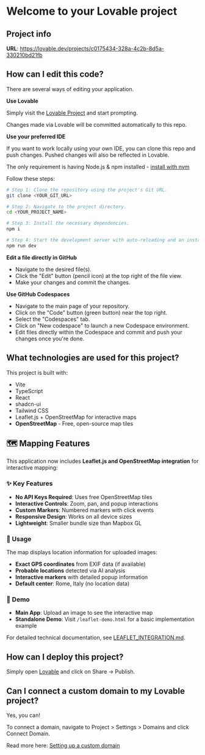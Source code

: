# Welcome to your Lovable project

## Project info

**URL**: https://lovable.dev/projects/c0175434-328a-4c2b-8d5a-330210bd21fb

## How can I edit this code?

There are several ways of editing your application.

**Use Lovable**

Simply visit the [Lovable Project](https://lovable.dev/projects/c0175434-328a-4c2b-8d5a-330210bd21fb) and start prompting.

Changes made via Lovable will be committed automatically to this repo.

**Use your preferred IDE**

If you want to work locally using your own IDE, you can clone this repo and push changes. Pushed changes will also be reflected in Lovable.

The only requirement is having Node.js & npm installed - [install with nvm](https://github.com/nvm-sh/nvm#installing-and-updating)

Follow these steps:

```sh
# Step 1: Clone the repository using the project's Git URL.
git clone <YOUR_GIT_URL>

# Step 2: Navigate to the project directory.
cd <YOUR_PROJECT_NAME>

# Step 3: Install the necessary dependencies.
npm i

# Step 4: Start the development server with auto-reloading and an instant preview.
npm run dev
```

**Edit a file directly in GitHub**

- Navigate to the desired file(s).
- Click the "Edit" button (pencil icon) at the top right of the file view.
- Make your changes and commit the changes.

**Use GitHub Codespaces**

- Navigate to the main page of your repository.
- Click on the "Code" button (green button) near the top right.
- Select the "Codespaces" tab.
- Click on "New codespace" to launch a new Codespace environment.
- Edit files directly within the Codespace and commit and push your changes once you're done.

## What technologies are used for this project?

This project is built with:

- Vite
- TypeScript
- React
- shadcn-ui
- Tailwind CSS
- Leaflet.js + OpenStreetMap for interactive maps
- **OpenStreetMap** - Free, open-source map tiles

## 🗺️ Mapping Features

This application now includes **Leaflet.js and OpenStreetMap integration** for interactive mapping:

### ✨ Key Features
- **No API Keys Required**: Uses free OpenStreetMap tiles
- **Interactive Controls**: Zoom, pan, and popup interactions  
- **Custom Markers**: Numbered markers with click events
- **Responsive Design**: Works on all device sizes
- **Lightweight**: Smaller bundle size than Mapbox GL

### 📍 Usage
The map displays location information for uploaded images:
- **Exact GPS coordinates** from EXIF data (if available)
- **Probable locations** detected via AI analysis
- **Interactive markers** with detailed popup information
- **Default center**: Rome, Italy (no location data)

### 🎯 Demo
- **Main App**: Upload an image to see the interactive map
- **Standalone Demo**: Visit `/leaflet-demo.html` for a basic implementation example

For detailed technical documentation, see [LEAFLET_INTEGRATION.md](./LEAFLET_INTEGRATION.md).

## How can I deploy this project?

Simply open [Lovable](https://lovable.dev/projects/c0175434-328a-4c2b-8d5a-330210bd21fb) and click on Share -> Publish.

## Can I connect a custom domain to my Lovable project?

Yes, you can!

To connect a domain, navigate to Project > Settings > Domains and click Connect Domain.

Read more here: [Setting up a custom domain](https://docs.lovable.dev/tips-tricks/custom-domain#step-by-step-guide)
